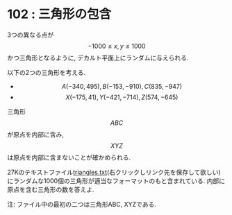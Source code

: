 # 102 : 三角形の包含

3つの異なる点が$$-1000 ≤ x, y ≤ 1000$$かつ三角形となるように, デカルト平面上にランダムに与えられる.

以下の2つの三角形を考える.

* $$A(-340,495), B(-153,-910), C(835,-947)$$
* $$X(-175,41), Y(-421,-714), Z(574,-645)$$

三角形$$ABC$$が原点を内部に含み, $$XYZ$$は原点を内部に含まないことが確かめられる.

27Kのテキストファイル[triangles.txt](https://projecteuler.net/project/resources/p102\_triangles.txt)(右クリックしリンク先を保存して欲しい) にランダムな1000個の三角形が適当なフォーマットのもと含まれている. 内部に原点を含む三角形の数を答えよ.

注: ファイル中の最初の二つは三角形ABC, XYZである.

